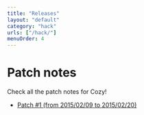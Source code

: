 ```yaml
---
title: "Releases"
layout: "default"
category: "hack"
urls: ["/hack/"]
menuOrder: 4
---
```


# Patch notes

Check all the patch notes for Cozy!
* [Patch #1 (from 2015/02/09 to 2015/02/20)](/hack/releases/patch-notes-1.html)
